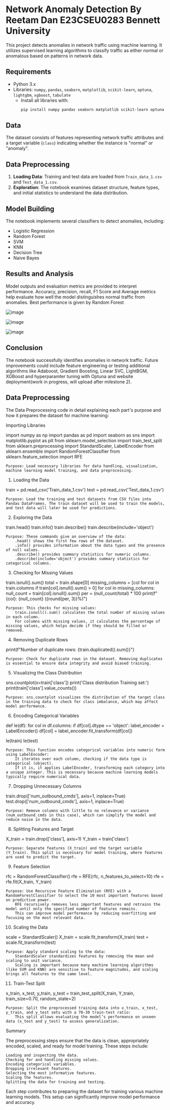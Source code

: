 
# Network Anomaly Detection By Reetam Dan E23CSEU0283 Bennett University

This project detects anomalies in network traffic using machine learning. It utilizes supervised learning algorithms to classify traffic as either normal or anomalous based on patterns in network data.

## Requirements

- Python 3.x
- Libraries: `numpy`, `pandas`, `seaborn`, `matplotlib`, `scikit-learn`, `optuna`, `lightgbm`, `xgboost`, `tabulate`
  - Install all libraries with:
    ```bash
    pip install numpy pandas seaborn matplotlib scikit-learn optuna lightgbm xgboost tabulate
    ```

## Data

The dataset consists of features representing network traffic attributes and a target variable (`class`) indicating whether the instance is "normal" or "anomaly".

## Data Preprocessing

1. **Loading Data**: Training and test data are loaded from `Train_data_1.csv` and `Test_data_1.csv`.
2. **Exploration**: The notebook examines dataset structure, feature types, and initial statistics to understand the data distribution.

## Model Building

The notebook implements several classifiers to detect anomalies, including:
- Logistic Regression
- Random Forest
- SVM
- KNN
- Decision Tree
- Naive Bayes

## Results and Analysis

Model outputs and evaluation metrics are provided to interpret performance. Accuracy, precision, recall, F1 Score and Average metrics help evaluate how well the model distinguishes normal traffic from anomalies.
Best performance is given by Random Forest


![image](https://github.com/user-attachments/assets/b23af083-926e-4d4b-bfe6-300fbe7ba81f)

![image](https://github.com/user-attachments/assets/693ac9c3-b428-46b8-83ba-317a607364b2)

![image](https://github.com/user-attachments/assets/4705e4d6-1e2f-4a77-8f06-18fd71678a5a)


## Conclusion

The notebook successfully identifies anomalies in network traffic. Future improvements could include feature engineering or testing additional algorithms like Adaboost, Gradient Boosting, Linear SVC, LightBGM, XGBoost and hyperparamter tuning with Optuna and website deployment(work in progress, will upload after milestone 2).


## Data Preprocessing

The Data Preprocessing code in detail explaining each part's purpose and how it prepares the dataset for machine learning:


Importing Libraries

import numpy as np
import pandas as pd
import seaborn as sns
import matplotlib.pyplot as plt
from sklearn.model_selection import train_test_split
from sklearn.preprocessing import StandardScaler, LabelEncoder
from sklearn.ensemble import RandomForestClassifier
from sklearn.feature_selection import RFE

    Purpose: Load necessary libraries for data handling, visualization, machine learning model training, and data preprocessing.

1. Loading the Data

train = pd.read_csv('Train_data_1.csv')
test = pd.read_csv('Test_data_1.csv')

    Purpose: Load the training and test datasets from CSV files into Pandas DataFrames. The train dataset will be used to train the models, and test data will later be used for predictions.

2. Exploring the Data

train.head()
train.info()
train.describe()
train.describe(include='object')

    Purpose: These commands give an overview of the data:
        .head() shows the first few rows of the dataset.
        .info() provides information about the data types and the presence of null values.
        .describe() provides summary statistics for numeric columns.
        .describe(include='object') provides summary statistics for categorical columns.

3. Checking for Missing Values

train.isnull().sum()
total = train.shape[0]
missing_columns = [col for col in train.columns if train[col].isnull().sum() > 0]
for col in missing_columns:
    null_count = train[col].isnull().sum()
    per = (null_count/total) * 100
    print(f"{col}: {null_count} ({round(per, 3)}%)")

    Purpose: This checks for missing values:
        train.isnull().sum() calculates the total number of missing values in each column.
        For columns with missing values, it calculates the percentage of missing values, which helps decide if they should be filled or removed.

4. Removing Duplicate Rows

print(f"Number of duplicate rows: {train.duplicated().sum()}")

    Purpose: Check for duplicate rows in the dataset. Removing duplicates is essential to ensure data integrity and avoid biased training.

5. Visualizing the Class Distribution

sns.countplot(x=train['class'])
print('Class distribution Training set:')
print(train['class'].value_counts())

    Purpose: sns.countplot visualizes the distribution of the target class in the training data to check for class imbalance, which may affect model performance.

6. Encoding Categorical Variables

def le(df):
    for col in df.columns:
        if df[col].dtype == 'object':
            label_encoder = LabelEncoder()
            df[col] = label_encoder.fit_transform(df[col])

le(train)
le(test)

    Purpose: This function encodes categorical variables into numeric form using LabelEncoder:
        It iterates over each column, checking if the data type is categorical (object).
        If it is, it applies LabelEncoder, transforming each category into a unique integer. This is necessary because machine learning models typically require numerical data.

7. Dropping Unnecessary Columns

train.drop(['num_outbound_cmds'], axis=1, inplace=True)
test.drop(['num_outbound_cmds'], axis=1, inplace=True)

    Purpose: Remove columns with little to no relevance or variance (num_outbound_cmds in this case), which can simplify the model and reduce noise in the data.

8. Splitting Features and Target

X_train = train.drop(['class'], axis=1)
Y_train = train['class']

    Purpose: Separate features (X_train) and the target variable (Y_train). This split is necessary for model training, where features are used to predict the target.

9. Feature Selection

rfc = RandomForestClassifier()
rfe = RFE(rfc, n_features_to_select=10)
rfe = rfe.fit(X_train, Y_train)

    Purpose: Use Recursive Feature Elimination (RFE) with a RandomForestClassifier to select the 10 most important features based on predictive power.
        RFE recursively removes less important features and retrains the model until only the specified number of features remains.
        This can improve model performance by reducing overfitting and focusing on the most relevant data.

10. Scaling the Data

scale = StandardScaler()
X_train = scale.fit_transform(X_train)
test = scale.fit_transform(test)

    Purpose: Apply standard scaling to the data:
        StandardScaler standardizes features by removing the mean and scaling to unit variance.
        Scaling is important because many machine learning algorithms (like SVM and KNN) are sensitive to feature magnitudes, and scaling brings all features to the same level.

11. Train-Test Split

x_train, x_test, y_train, y_test = train_test_split(X_train, Y_train, train_size=0.70, random_state=2)

    Purpose: Split the preprocessed training data into x_train, x_test, y_train, and y_test sets with a 70-30 train-test ratio:
        This split allows evaluating the model’s performance on unseen data (x_test and y_test) to assess generalization.

Summary

The preprocessing steps ensure that the data is clean, appropriately encoded, scaled, and ready for model training. These steps include:

    Loading and inspecting the data.
    Checking for and handling missing values.
    Encoding categorical variables.
    Dropping irrelevant features.
    Selecting the most informative features.
    Scaling the features.
    Splitting the data for training and testing.

Each step contributes to preparing the dataset for training various machine learning models. This setup can significantly improve model performance and accuracy.
